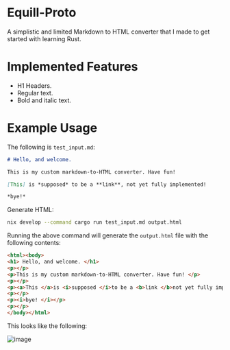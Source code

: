 # Equill-Proto

 A simplistic and limited Markdown to HTML converter that I made to get started with learning Rust.

# Implemented Features

- H1 Headers.
- Regular text.
- Bold and italic text.

# Example Usage
The following is `test_input.md`:
```markdown
# Hello, and welcome.

This is my custom markdown-to-HTML converter. Have fun!

[This] is *supposed* to be a **link**, not yet fully implemented!

*bye!*
```
Generate HTML:
```bash
nix develop --command cargo run test_input.md output.html
```
Running the above command will generate the `output.html` file with the following contents:
```html
<html><body>
<h1> Hello, and welcome. </h1>
<p></p>
<p>This is my custom markdown-to-HTML converter. Have fun! </p>
<p></p>
<p><a>This </a>is <i>supposed </i>to be a <b>link </b>not yet fully implemented! </p>
<p></p>
<p><i>bye! </i></p>
<p></p>
</body></html>
```
This looks like the following:

![image](https://github.com/user-attachments/assets/b0d159f7-e80e-4849-9dce-476061c7677e)
